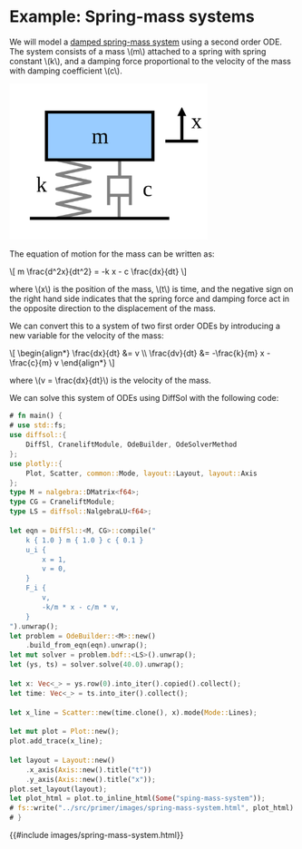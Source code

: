 # Example: Spring-mass systems

We will model a [damped spring-mass system](https://en.wikipedia.org/wiki/Mass-spring-damper_model) using a second order ODE. The system consists of a mass \\(m\\) attached to a spring with spring constant \\(k\\), and a damping force proportional to the velocity of the mass with damping coefficient \\(c\\). 

<img src="images/Mass_spring_damper.svg" width="350">

The equation of motion for the mass can be written as:

\\[
m \frac{d^2x}{dt^2} = -k x - c \frac{dx}{dt}
\\]

where \\(x\\) is the position of the mass, \\(t\\) is time, and the negative sign on the right hand side indicates that the spring force and damping force act in the opposite direction to the displacement of the mass. 

We can convert this to a system of two first order ODEs by introducing a new variable for the velocity of the mass:

\\[
\begin{align*}
\frac{dx}{dt} &= v \\\\
\frac{dv}{dt} &= -\frac{k}{m} x - \frac{c}{m} v
\end{align*}
\\]

where \\(v = \frac{dx}{dt}\\) is the velocity of the mass.

We can solve this system of ODEs using DiffSol with the following code:

```rust
# fn main() {
# use std::fs;
use diffsol::{
    DiffSl, CraneliftModule, OdeBuilder, OdeSolverMethod
};
use plotly::{
    Plot, Scatter, common::Mode, layout::Layout, layout::Axis
};
type M = nalgebra::DMatrix<f64>;
type CG = CraneliftModule;
type LS = diffsol::NalgebraLU<f64>;
        
let eqn = DiffSl::<M, CG>::compile("
    k { 1.0 } m { 1.0 } c { 0.1 }
    u_i {
        x = 1,
        v = 0,
    }
    F_i {
        v,
        -k/m * x - c/m * v,
    }
").unwrap();
let problem = OdeBuilder::<M>::new()
    .build_from_eqn(eqn).unwrap();
let mut solver = problem.bdf::<LS>().unwrap();
let (ys, ts) = solver.solve(40.0).unwrap();

let x: Vec<_> = ys.row(0).into_iter().copied().collect();
let time: Vec<_> = ts.into_iter().collect();

let x_line = Scatter::new(time.clone(), x).mode(Mode::Lines);

let mut plot = Plot::new();
plot.add_trace(x_line);

let layout = Layout::new()
    .x_axis(Axis::new().title("t"))
    .y_axis(Axis::new().title("x"));
plot.set_layout(layout);
let plot_html = plot.to_inline_html(Some("sping-mass-system"));
# fs::write("../src/primer/images/spring-mass-system.html", plot_html).expect("Unable to write file");
# }
```
{{#include images/spring-mass-system.html}}
